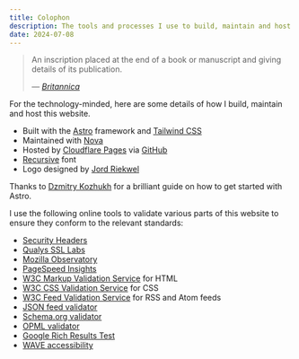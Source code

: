 ```yaml
---
title: Colophon
description: The tools and processes I use to build, maintain and host this website.
date: 2024-07-08
---
```


> An inscription placed at the end of a book or manuscript and giving details of its publication.
>
> &mdash; <cite>[Britannica](https://www.britannica.com/art/colophon-visual-arts)</cite>

For the technology-minded, here are some details of how I build, maintain and host this website.

* Built with the [Astro](https://astro.build) framework and [Tailwind CSS](https://tailwindcss.com)
* Maintained with [Nova](https://nova.app)
* Hosted by [Cloudflare Pages](https://pages.cloudflare.com) via [GitHub](https://github.com/rubenarakelyan/wackomenace.co.uk)
* [Recursive](https://www.recursive.design) font
* Logo designed by [Jord Riekwel](https://larkef.com)

Thanks to [Dzmitry Kozhukh](https://www.kozhuhds.com/blog/how-to-build-a-static-lightweight-mdx-blog-with-astro-step-by-step-guide) for a brilliant guide on how to get started with Astro.

I use the following online tools to validate various parts of this website to ensure they conform to the relevant standards:

* [Security Headers](https://securityheaders.com)
* [Qualys SSL Labs](https://www.ssllabs.com)
* [Mozilla Observatory](https://observatory.mozilla.org)
* [PageSpeed Insights](https://pagespeed.web.dev)
* [W3C Markup Validation Service](https://validator.w3.org) for HTML
* [W3C CSS Validation Service](https://jigsaw.w3.org/css-validator/) for CSS
* [W3C Feed Validation Service](https://validator.w3.org/feed/) for RSS and Atom feeds
* [JSON feed validator](https://validator.jsonfeed.org)
* [Schema.org validator](https://validator.schema.org)
* [OPML validator](http://validator.opml.org)
* [Google Rich Results Test](https://search.google.com/test/rich-results)
* [WAVE accessibility](https://wave.webaim.org/aim/)
